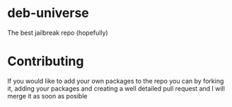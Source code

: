 # deb-universe
The best jailbreak repo (hopefully)

# Contributing
If you would like to add your own packages to the repo you can by forking it, adding your packages and creating a well detailed pull request and I will merge it as soon as posible
